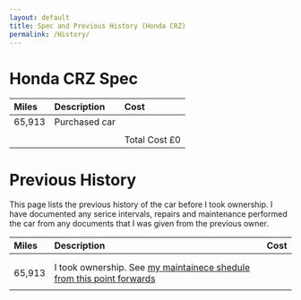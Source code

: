 ```yaml
---
layout: default
title: Spec and Previous History (Honda CRZ)
permalink: /History/
---
```


# Honda CRZ Spec

| Miles  | Description | Cost |
|:-------|:------------|:-----|
| 65,913 | Purchased car |    |
| | | |
| | | Total Cost £0 |


# Previous History

This page lists the previous history of the car before I took ownership. 
I have documented any serice intervals, repairs and maintenance performed the car from any documents that I was given from the previous owner.


| Miles  | Description | Cost |
|:-------|:------------|:-----|
| | | |
| | | |
| 65,913 | I took ownership. See [my maintainece shedule from this point forwards](https://techmechgarage.github.io/HondaCRZ/Maintenance/) |    |
| | | |

